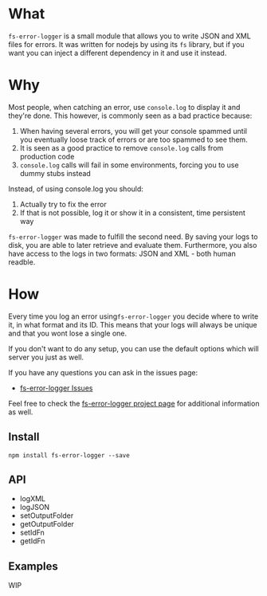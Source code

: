 #   What

`fs-error-logger` is a small module that allows you to write JSON and XML files
for errors. It was written for nodejs by using its `fs` library, but if you want
you can inject a different dependency in it and use it instead.

#   Why

Most people, when catching an error, use `console.log` to display it and they're
done. This however, is commonly seen as a bad practice because:

1. When having several errors, you will get your console spammed until you
eventually loose track of errors or are too spammed to see them.
2. It is seen as a good practice to remove `console.log` calls from production
code
3. `console.log` calls will fail in some environments, forcing you to use dummy
stubs instead

Instead, of using console.log you should:

1. Actually try to fix the error
2. If that is not possible, log it or show it in a consistent, time persistent
way

`fs-error-logger` was made to fulfill the second need. By saving your logs to
disk, you are able to later retrieve and evaluate them. Furthermore, you also
have access to the logs in two formats: JSON and XML - both human readble.

#   How

Every time you log an error using`fs-error-logger` you decide where to write it,
in what format and its ID. This means that your logs will always be unique and
that you wont lose a single one.

If you don't want to do any setup, you can use the default options which will
server you just as well.

If you have any questions you can ask in the issues page:

 - [fs-error-logger Issues](https://github.com/Fl4m3Ph03n1x/heartbeatjs/issues)

Feel free to check the [fs-error-logger project page](https://fl4m3ph03n1x.github.io/heartbeatjs/index.html)
for additional information as well.

## Install

    npm install fs-error-logger --save

## API

 - logXML
 - logJSON
 - setOutputFolder
 - getOutputFolder
 - setIdFn
 - getIdFn

##  Examples

WIP
